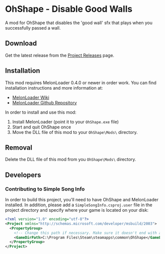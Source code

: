 # OhShape - Disable Good Walls
A mod for OhShape that disables the 'good wall' sfx that plays when you successfully passed a wall.

## Download
Get the latest release from the [Project Releases](https://github.com/Shadnix-was-taken/OhShape-DisableGoodWalls/releases) page.

## Installation
This mod requires MelonLoader 0.4.0 or newer in order work. You can find installation instructions and more information at:

- [MelonLoader Wiki](https://melonwiki.xyz/)
- [MelonLoader Github Repository](https://github.com/HerpDerpinstine/MelonLoader)

In order to install and use this mod:

1. Install MelonLoader (point it to your `OhShape.exe` file)
2. Start and quit OhShape once
3. Move the DLL file of this mod to your `OhShape\Mods\` directory.

## Removal
Delete the DLL file of this mod from you `OhShape\Mods\` directory.

## Developers

### Contributing to Simple Song Info
In order to build this project, you'll need to have OhShape and MelonLoader installed. In addition, please add a `SimpleSongInfo.csproj.user` file in the project directory and specify where your game is located on your disk:

```xml
<?xml version="1.0" encoding="utf-8"?>
<Project xmlns="http://schemas.microsoft.com/developer/msbuild/2003">
  <PropertyGroup>
    <!-- Change this path if necessary. Make sure it doesn't end with a backslash. -->
    <GameDirPath>C:\Program Files\Steam\steamapps\common\OhShape</GameDirPath>
  </PropertyGroup>
</Project>
```
